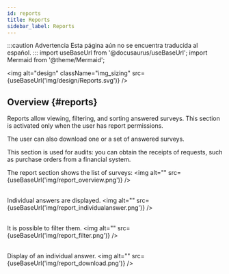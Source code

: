 ```yaml
---
id: reports
title: Reports
sidebar_label: Reports
---
```


:::caution Advertencia
Esta página aún no se encuentra traducida al español.
:::
import useBaseUrl from '@docusaurus/useBaseUrl'; 
import Mermaid from '@theme/Mermaid';

<img alt="design" className="img_sizing" src={useBaseUrl('img/design/Reports.svg')} />

## Overview {#reports}

Reports allow viewing, filtering, and sorting answered surveys. This section is activated only when the user has report permissions.

The user can also download one or a set of answered surveys.

This section is used for audits: you can obtain the receipts of requests, such as purchase orders from a financial system.

The report section shows the list of surveys:
<img alt="" src={useBaseUrl('img/report_overview.png')} /> <br/><br/>

Individual answers are displayed.
<img alt="" src={useBaseUrl('img/report_individualanswer.png')} /><br/><br/>

It is possible to filter them.
<img alt="" src={useBaseUrl('img/report_filter.png')} /><br/><br/>

Display of an individual answer.
<img alt="" src={useBaseUrl('img/report_download.png')} />


